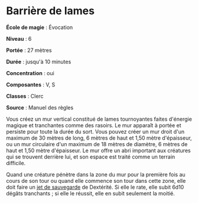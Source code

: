 # Barrière de lames

**École de magie** : Évocation

**Niveau** : 6

**Portée** : 27 mètres

**Durée** : jusqu'à 10 minutes

**Concentration** : oui

**Composantes** : V, S

**Classes** : Clerc

**Source** : Manuel des règles

Vous créez un mur vertical constitué de lames tournoyantes faites d'énergie magique et tranchantes comme des rasoirs. Le mur apparaît à portée et persiste pour toute la durée du sort. Vous pouvez créer un mur droit d'un maximum de 30 mètres de long, 6 mètres de haut et 1,50 mètre d'épaisseur, ou un mur circulaire d'un maximum de 18  mètres de diamètre, 6 mètres de haut et 1,50 mètre d'épaisseur. Le mur offre un abri important aux créatures qui se trouvent derrière lui, et son espace est traité comme un terrain difficile.

Quand une créature pénètre dans la zone du mur pour la première fois au cours de son tour ou quand elle commence son tour dans cette zone, elle doit faire un [jet de sauvegarde](/utiliser-les-caracteristiques/#jets-de-sauvegarde) de Dextérité. Si elle le rate, elle subit 6d10 dégâts tranchants ; si elle le réussit, elle en subit seulement la moitié.
